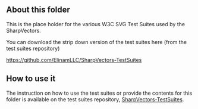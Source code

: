 ## About this folder
This is the place holder for the various W3C SVG Test Suites used by the SharpVectors.

You can download the strip down version of the test suites here (from the test suites repository)

https://github.com/ElinamLLC/SharpVectors-TestSuites

## How to use it

The instruction on how to use the test suites or provide the contents for this folder is available on the test suites repository, [SharpVectors-TestSuites](https://github.com/ElinamLLC/SharpVectors-TestSuites).

